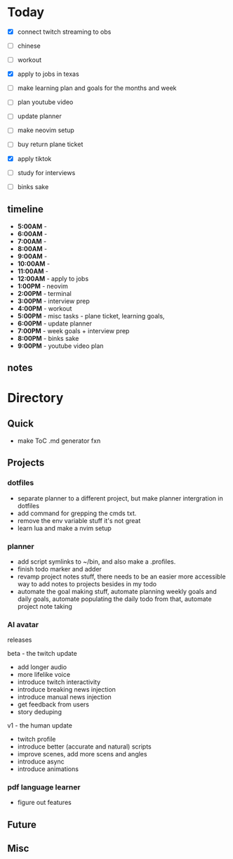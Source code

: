 # Today
- [x] connect twitch streaming to obs
- [ ] chinese 
- [ ] workout

- [x] apply to jobs in texas
- [ ] make learning plan and goals for the months and week
- [ ] plan youtube video
- [ ] update planner

- [ ] make neovim setup
- [ ] buy return plane ticket
- [x] apply tiktok
- [ ] study for interviews
- [ ] binks sake

## timeline
- **5:00AM** - 
- **6:00AM** - 
- **7:00AM** - 
- **8:00AM** - 
- **9:00AM** - 
- **10:00AM** - 
- **11:00AM** - 
- **12:00AM** - apply to jobs
- **1:00PM** - neovim
- **2:00PM** - terminal 
- **3:00PM** - interview prep
- **4:00PM** - workout
- **5:00PM** - misc tasks - plane ticket, learning goals, 
- **6:00PM** - update planner
- **7:00PM** - week goals + interview prep
- **8:00PM** - binks sake
- **9:00PM** - youtube video plan

## notes
# Directory
## Quick 
- make ToC .md generator fxn
## Projects
### dotfiles
- separate planner to a different project, but make planner intergration in dotfiles
- add command for grepping the cmds txt.
- remove the env variable stuff it's not great
- learn lua and make a nvim setup
### planner
- add script symlinks to ~/bin, and also make a .profiles.
- finish todo marker and adder
- revamp project notes stuff, there needs to be an easier more accessible way to add notes to projects besides in my todo
- automate the goal making stuff, automate planning weekly goals and daily goals, automate populating the daily todo from that, automate project note taking
### AI avatar
releases 

beta - the twitch update
- add longer audio
- more lifelike voice 
- introduce twitch interactivity
- introduce breaking news injection
- introduce manual news injection
- get feedback from users
- story deduping


v1 - the human update
- twitch profile
- introduce better (accurate and natural) scripts
- improve scenes, add more scens and angles
- introduce async 
- introduce animations


### pdf language learner
- figure out features
## Future
## Misc

